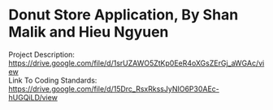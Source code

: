 # Donut Store Application, By Shan Malik and Hieu Ngyuen

Project Description: https://drive.google.com/file/d/1srUZAWO5ZtKp0EeR4oXGsZErGj_aWGAc/view <br>
Link To Coding Standards: https://drive.google.com/file/d/15Drc_RsxRkssJyNIO6P30AEc-hUGQiLD/view
